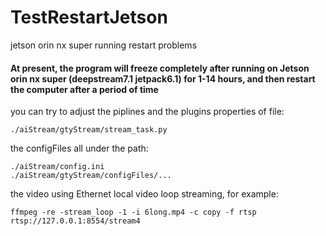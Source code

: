 # TestRestartJetson

jetson orin nx super running restart problems

#### At present, the program will freeze completely after running on Jetson orin nx super (deepstream7.1 jetpack6.1) for 1-14 hours, and then restart the computer after a period of time

you can try to adjust the piplines and the plugins properties of file:
```
./aiStream/gtyStream/stream_task.py
```
the configFiles all under the path:
```
./aiStream/config.ini
./aiStream/gtyStream/configFiles/...
```
the video using Ethernet local video loop streaming, for example:
```
ffmpeg -re -stream_loop -1 -i 6long.mp4 -c copy -f rtsp rtsp://127.0.0.1:8554/stream4
```